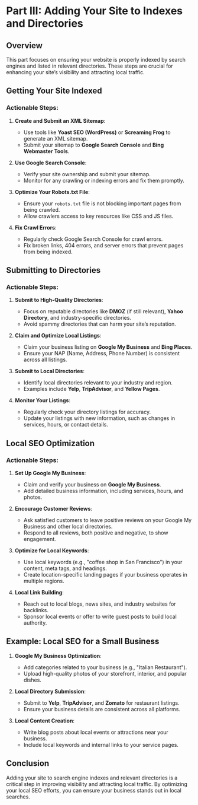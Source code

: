 # Part III: Adding Your Site to Indexes and Directories

## Overview

This part focuses on ensuring your website is properly indexed by search engines and listed in relevant directories. These steps are crucial for enhancing your site’s visibility and attracting local traffic.

## Getting Your Site Indexed

### Actionable Steps:

1. **Create and Submit an XML Sitemap**:
   - Use tools like **Yoast SEO (WordPress)** or **Screaming Frog** to generate an XML sitemap.
   - Submit your sitemap to **Google Search Console** and **Bing Webmaster Tools**.

2. **Use Google Search Console**:
   - Verify your site ownership and submit your sitemap.
   - Monitor for any crawling or indexing errors and fix them promptly.

3. **Optimize Your Robots.txt File**:
   - Ensure your `robots.txt` file is not blocking important pages from being crawled.
   - Allow crawlers access to key resources like CSS and JS files.

4. **Fix Crawl Errors**:
   - Regularly check Google Search Console for crawl errors.
   - Fix broken links, 404 errors, and server errors that prevent pages from being indexed.

## Submitting to Directories

### Actionable Steps:

1. **Submit to High-Quality Directories**:
   - Focus on reputable directories like **DMOZ** (if still relevant), **Yahoo Directory**, and industry-specific directories.
   - Avoid spammy directories that can harm your site’s reputation.

2. **Claim and Optimize Local Listings**:
   - Claim your business listing on **Google My Business** and **Bing Places**.
   - Ensure your NAP (Name, Address, Phone Number) is consistent across all listings.

3. **Submit to Local Directories**:
   - Identify local directories relevant to your industry and region.
   - Examples include **Yelp**, **TripAdvisor**, and **Yellow Pages**.

4. **Monitor Your Listings**:
   - Regularly check your directory listings for accuracy.
   - Update your listings with new information, such as changes in services, hours, or contact details.

## Local SEO Optimization

### Actionable Steps:

1. **Set Up Google My Business**:
   - Claim and verify your business on **Google My Business**.
   - Add detailed business information, including services, hours, and photos.

2. **Encourage Customer Reviews**:
   - Ask satisfied customers to leave positive reviews on your Google My Business and other local directories.
   - Respond to all reviews, both positive and negative, to show engagement.

3. **Optimize for Local Keywords**:
   - Use local keywords (e.g., "coffee shop in San Francisco") in your content, meta tags, and headings.
   - Create location-specific landing pages if your business operates in multiple regions.

4. **Local Link Building**:
   - Reach out to local blogs, news sites, and industry websites for backlinks.
   - Sponsor local events or offer to write guest posts to build local authority.

## Example: Local SEO for a Small Business

1. **Google My Business Optimization**:
   - Add categories related to your business (e.g., "Italian Restaurant").
   - Upload high-quality photos of your storefront, interior, and popular dishes.

2. **Local Directory Submission**:
   - Submit to **Yelp**, **TripAdvisor**, and **Zomato** for restaurant listings.
   - Ensure your business details are consistent across all platforms.

3. **Local Content Creation**:
   - Write blog posts about local events or attractions near your business.
   - Include local keywords and internal links to your service pages.

## Conclusion

Adding your site to search engine indexes and relevant directories is a critical step in improving visibility and attracting local traffic. By optimizing your local SEO efforts, you can ensure your business stands out in local searches.
